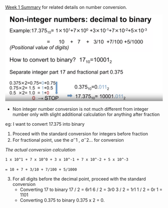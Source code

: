 [Week 1 Summary](../Week%201%20Introduction%20to%20number%20bases%20-%20%20conversion%20to%20decimal/Week%201%20Summary.md) for related details on number conversion. 


![](non_int_number_conversion_decimal_to_binary.png)
- Non integer number conversion is not much different from integer number only with slight additional calculation for anything after fraction

eg: I want to convert 17.375 into binary 
1. Proceed with the standard conversion for integers before fraction
2. For fractional point, use the $a^-1$ , $a^-2$... for conversion

*The actual conversion calculation*
```
1 x 10^1 + 7 x 10^0 + 3 x 10^-1 + 7 x 10^-2 + 5 x 10^-3

= 10 + 7 + 3/10 + 7/100 + 5/1000
```
3. For all digits before the decimal point, proceed with the standard conversion
	 - Converting 17 to binary
		 17 / 2 = 6r1
		 6  / 2 = 3r0
		 3 / 2  = 1r1
		 1 / 2 = 0r 1
		 = 1101
	 - Converting 0.375 to binary
		 0.375 x 2 = 0.